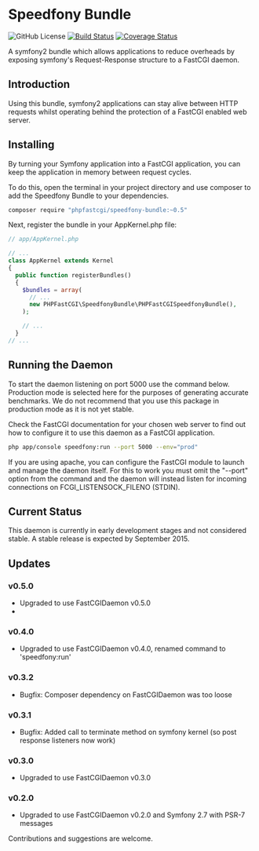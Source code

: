 # Speedfony Bundle

![GitHub License](https://img.shields.io/badge/license-GPLv2-blue.svg)
[![Build Status](https://travis-ci.org/PHPFastCGI/SpeedfonyBundle.svg?branch=master)](https://travis-ci.org/PHPFastCGI/FastCGIDaemon)
[![Coverage Status](https://coveralls.io/repos/PHPFastCGI/SpeedfonyBundle/badge.svg?branch=master)](https://coveralls.io/r/PHPFastCGI/SpeedfonyBundle?branch=master)

A symfony2 bundle which allows applications to reduce overheads by exposing symfony's Request-Response structure to a FastCGI daemon.

## Introduction

Using this bundle, symfony2 applications can stay alive between HTTP requests whilst operating behind the protection of a FastCGI enabled web server.

## Installing

By turning your Symfony application into a FastCGI application, you can keep the application in memory between request cycles.

To do this, open the terminal in your project directory and use composer to add the Speedfony Bundle to your dependencies.

```sh
composer require "phpfastcgi/speedfony-bundle:~0.5"
```

Next, register the bundle in your AppKernel.php file:

```php
// app/AppKernel.php

// ...
class AppKernel extends Kernel
{
  public function registerBundles()
  {
    $bundles = array(
      // ...
      new PHPFastCGI\SpeedfonyBundle\PHPFastCGISpeedfonyBundle(),
    );

    // ...
  }
// ...
```

## Running the Daemon

To start the daemon listening on port 5000 use the command below. Production mode is selected here for the purposes of generating accurate benchmarks. We do not recommend that you use this package in production mode as it is not yet stable.

Check the FastCGI documentation for your chosen web server to find out how to configure it to use this daemon as a FastCGI application.

```sh
php app/console speedfony:run --port 5000 --env="prod"
```

If you are using apache, you can configure the FastCGI module to launch and manage the daemon itself. For this to work you must omit the "--port" option from the command and the daemon will instead listen for incoming connections on FCGI_LISTENSOCK_FILENO (STDIN).

## Current Status

This daemon is currently in early development stages and not considered stable. A
stable release is expected by September 2015.

## Updates

### v0.5.0
- Upgraded to use FastCGIDaemon v0.5.0
- 
### v0.4.0
- Upgraded to use FastCGIDaemon v0.4.0, renamed command to 'speedfony:run'

### v0.3.2
- Bugfix: Composer dependency on FastCGIDaemon was too loose

### v0.3.1
- Bugfix: Added call to terminate method on symfony kernel (so post response listeners now work)

### v0.3.0
- Upgraded to use FastCGIDaemon v0.3.0

### v0.2.0
- Upgraded to use FastCGIDaemon v0.2.0 and Symfony 2.7 with PSR-7 messages

Contributions and suggestions are welcome.
